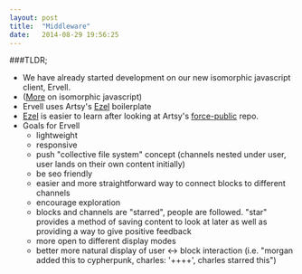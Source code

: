 ```yaml
---
layout: post
title:  "Middleware"
date:   2014-08-29 19:56:25
---
```

###TLDR;
- We have already started development on our new isomorphic javascript client, Ervell.
- ([More][isomorphic-links] on isomorphic javascript)
- Ervell uses Artsy's [Ezel][ezel] boilerplate
- [Ezel][ezel] is easier to learn after looking at Artsy's [force-public][force-public] repo.
- Goals for Ervell
  - lightweight
  - responsive
  - push "collective file system" concept (channels nested under user, user lands on their own content initially)
  - be seo friendly
  - easier and more straightforward way to connect blocks to different channels
  - encourage exploration
  - blocks and channels are "starred", people are followed. "star" provides a method of saving content to look at later as well as providing a way to give positive feedback
  - more open to different display modes
  - better more natural display of user <-> block interaction (i.e. "morgan added this to cypherpunk, charles: '++++', charles starred this")


[ezel]:        http://ezeljs.com/
[force-public]:   https://github.com/artsy/force-public
[isomorphic-links]: http://x.are.na/UdKZhKH
